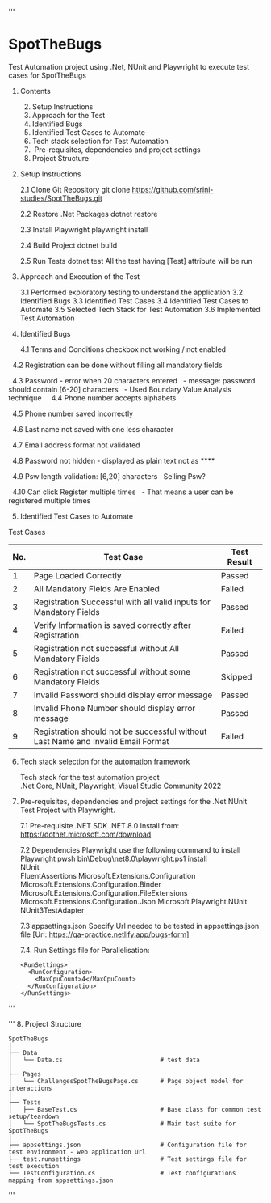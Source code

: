 '''
# SpotTheBugs
Test Automation project using .Net, NUnit and Playwright to execute test cases for SpotTheBugs

1.	Contents

	2.  Setup Instructions
	3.  Approach for the Test
	4.  Identified Bugs
	5.  Identified Test Cases to Automate
	6.  Tech stack selection for Test Automation
	7.  Pre-requisites, dependencies and project settings
	8.  Project Structure

2.  Setup Instructions	
	
	2.1  Clone Git Repository 
	     git clone https://github.com/srini-studies/SpotTheBugs.git

	2.2  Restore .Net Packages
	     dotnet restore

	2.3  Install Playwright
	     playwright install

	2.4  Build Project
	     dotnet build

	2.5  Run Tests
	     dotnet test
		All the test having [Test] attribute will be run

3.  Approach and Execution of the Test

	3.1 Performed exploratory testing to understand the application
	3.2 Identified Bugs
	3.3 Identified Test Cases
	3.4 Identified Test Cases to Automate
	3.5 Selected Tech Stack for Test Automation
	3.6 Implemented Test Automation

4. Identified Bugs

   4.1 Terms and Conditions checkbox not working / not enabled

   4.2 Registration can be done without filling all mandatory fields

   4.3 Password - error when 20 characters entered
 		- message: password should contain [6-20] characters
 		- Used Boundary Value Analysis technique
 
   4.4 Phone number accepts alphabets

   4.5 Phone number saved incorrectly

   4.6 Last name not saved with one less character

   4.7 Email address format not validated

   4.8 Password not hidden - displayed as plain text not as ****

   4.9 Psw length validation: [6,20] characters
 		Selling Psw?

   4.10 Can click Register multiple times
 		- That means a user can be registered multiple times


5. Identified Test Cases to Automate

Test Cases

| No. | Test Case                                                                        | Test Result |
|-----|----------------------------------------------------------------------------------|-------------|
| 1   | Page Loaded Correctly                                                            | Passed      |
| 2   | All Mandatory Fields Are Enabled                                                 | Failed      |
| 3   | Registration Successful with all valid inputs for Mandatory Fields               | Passed      |
| 4   | Verify Information is saved correctly after Registration                         | Failed      |
| 5   | Registration not successful without All Mandatory Fields                         | Passed      |
| 6   | Registration not successful without some Mandatory Fields                        | Skipped     |
| 7   | Invalid Password should display error message                                    | Passed      |
| 8   | Invalid Phone Number should display error message                                | Passed      |
| 9   | Registration should not be successful without Last Name and Invalid Email Format | Failed      |


6. Tech stack selection for the automation framework
		
	Tech stack for the test automation project  
	.Net Core, NUnit, Playwright, Visual Studio Community 2022


7.  Pre-requisites, dependencies and project settings for the .Net NUnit Test Project with Playwright.

	7.1 Pre-requisite
		.NET SDK .NET 8.0
		Install from: https://dotnet.microsoft.com/download

	7.2 Dependencies
		Playwright
			use the following command to install Playwright pwsh bin\Debug\net8.0\playwright.ps1 install	 		
		NUnit   
		FluentAssertions
		Microsoft.Extensions.Configuration
		Microsoft.Extensions.Configuration.Binder
		Microsoft.Extensions.Configuration.FileExtensions   
		Microsoft.Extensions.Configuration.Json
		Microsoft.Playwright.NUnit
		NUnit3TestAdapter

	7.3 appsettings.json
		Specify Url needed to be tested in appsettings.json file
		[Url: https://qa-practice.netlify.app/bugs-form]

	7.4. Run Settings file for Parallelisation:
	
		<RunSettings>
		  <RunConfiguration>
		    <MaxCpuCount>4</MaxCpuCount>
		  </RunConfiguration>
		</RunSettings>
'''

'''
8.  Project Structure

	SpotTheBugs
	│
	├── Data
	│   └── Data.cs                           # test data
	│
	├── Pages
	│   └── ChallengesSpotTheBugsPage.cs      # Page object model for interactions
	│
	├── Tests
	│   ├── BaseTest.cs                       # Base class for common test setup/teardown
	│   └── SpotTheBugsTests.cs               # Main test suite for SpotTheBugs
	│
	├── appsettings.json                      # Configuration file for test environment - web application Url
	├── test.runsettings                      # Test settings file for test execution
	└── TestConfiguration.cs                  # Test configurations mapping from appsettings.json
'''